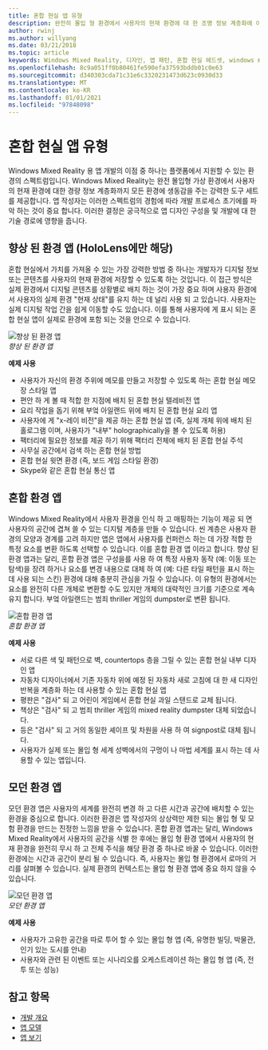 ```yaml
---
title: 혼합 현실 앱 유형
description: 완전히 몰입 형 환경에서 사용자의 현재 환경에 대 한 조명 정보 계층화에 이르기까지 혼합 현실 플랫폼이 지원할 수 있는 환경의 스펙트럼에 대해 알아봅니다.
author: rwinj
ms.author: willyang
ms.date: 03/21/2018
ms.topic: article
keywords: Windows Mixed Reality, 디자인, 앱 패턴, 혼합 현실 헤드셋, windows mixed reality 헤드셋, 가상 현실 헤드셋, HoloLens
ms.openlocfilehash: 8c9a051ff0b80461fe590efa37593bddb01c0e63
ms.sourcegitcommit: d340303cda71c31e6c3320231473d623c0930d33
ms.translationtype: MT
ms.contentlocale: ko-KR
ms.lasthandoff: 01/01/2021
ms.locfileid: "97848098"
---
```

# <a name="types-of-mixed-reality-apps"></a>혼합 현실 앱 유형

Windows Mixed Reality 용 앱 개발의 이점 중 하나는 플랫폼에서 지원할 수 있는 환경의 스펙트럼입니다. Windows Mixed Reality는 완전 몰입형 가상 환경에서 사용자의 현재 환경에 대한 경량 정보 계층화까지 모든 환경에 생동감을 주는 강력한 도구 세트를 제공합니다. 앱 작성자는 이러한 스펙트럼의 경험에 따라 개발 프로세스 초기에를 파악 하는 것이 중요 합니다. 이러한 결정은 궁극적으로 앱 디자인 구성을 및 개발에 대 한 기술 경로에 영향을 줍니다.

## <a name="enhanced-environment-apps-hololens-only"></a>향상 된 환경 앱 (HoloLens에만 해당)

혼합 현실에서 가치를 가져올 수 있는 가장 강력한 방법 중 하나는 개발자가 디지털 정보 또는 콘텐츠를 사용자의 현재 환경에 저장할 수 있도록 하는 것입니다. 이 접근 방식은 실제 환경에서 디지털 콘텐츠를 상황별로 배치 하는 것이 가장 중요 하며 사용자 환경에서 사용자의 실제 환경 "현재 상태"를 유지 하는 데 널리 사용 되 고 있습니다. 사용자는 실제 디지털 작업 간을 쉽게 이동할 수도 있습니다. 이를 통해 사용자에 게 표시 되는 혼합 현실 앱이 실제로 환경에 포함 되는 것을 안으로 수 있습니다.

![향상 된 환경 앱](images/enhancedenvironmentapps-640px.jpg)<br>
*향상 된 환경 앱*

**예제 사용**
* 사용자가 자신의 환경 주위에 메모를 만들고 저장할 수 있도록 하는 혼합 현실 메모장 스타일 앱
* 편안 하 게 볼 때 적합 한 지점에 배치 된 혼합 현실 텔레비전 앱
* 요리 작업을 돕기 위해 부엌 아일랜드 위에 배치 된 혼합 현실 요리 앱
* 사용자에 게 "x-레이 비전"을 제공 하는 혼합 현실 앱 (즉, 실제 개체 위에 배치 된 홀로그램 이며, 사용자가 "내부" holographically을 볼 수 있도록 허용)
* 팩터리에 필요한 정보를 제공 하기 위해 팩터리 전체에 배치 된 혼합 현실 주석
* 사무실 공간에서 검색 하는 혼합 현실 방법
* 혼합 현실 윗면 환경 (즉, 보드 게임 스타일 환경)
* Skype와 같은 혼합 현실 통신 앱

## <a name="blended-environment-apps"></a>혼합 환경 앱

Windows Mixed Reality에서 사용자 환경을 인식 하 고 매핑하는 기능이 제공 되 면 사용자의 공간에 겹쳐 쓸 수 있는 디지털 계층을 만들 수 있습니다. 씬 계층은 사용자 환경의 모양과 경계를 고려 하지만 앱은 앱에서 사용자를 컨퍼런스 하는 데 가장 적합 한 특정 요소를 변환 하도록 선택할 수 있습니다. 이를 혼합 환경 앱 이라고 합니다. 향상 된 환경 앱과는 달리, 혼합 환경 앱은 구성을를 사용 하 여 특정 사용자 동작 (예: 이동 또는 탐색)을 장려 하거나 요소를 변경 내용으로 대체 하 여 (예: 다른 타일 패턴을 표시 하는 데 사용 되는 스킨) 환경에 대해 충분히 관심을 가질 수 있습니다. 이 유형의 환경에서는 요소를 완전히 다른 개체로 변환할 수도 있지만 개체의 대략적인 크기를 기준으로 계속 유지 합니다. 부엌 아일랜드는 범죄 thriller 게임의 dumpster로 변환 됩니다.

![혼합 환경 앱](images/blendedenvironmentapps-640px.jpg)<br>
*혼합 환경 앱*

**예제 사용**
* 서로 다른 색 및 패턴으로 벽, countertops 층을 그릴 수 있는 혼합 현실 내부 디자인 앱
* 자동차 디자이너에서 기존 자동차 위에 예정 된 자동차 새로 고침에 대 한 새 디자인 반복을 계층화 하는 데 사용할 수 있는 혼합 현실 앱
* 평판은 "검사" 되 고 어린이 게임에서 혼합 현실 과일 스탠드로 교체 됩니다.
* 책상은 "검사" 되 고 범죄 thriller 게임의 mixed reality dumpster 대체 되었습니다.
* 등은 "검사" 되 고 거의 동일한 셰이프 및 차원을 사용 하 여 signpost로 대체 됩니다.
* 사용자가 실제 또는 몰입 형 세계 성벽에서의 구멍이 나 마법 세계를 표시 하는 데 사용할 수 있는 앱입니다.

## <a name="immersive-environment-apps"></a>모던 환경 앱

모던 환경 앱은 사용자의 세계를 완전히 변경 하 고 다른 시간과 공간에 배치할 수 있는 환경을 중심으로 합니다. 이러한 환경은 앱 작성자의 상상력만 제한 되는 몰입 형 및 모험 환경을 만드는 진정한 느낌을 받을 수 있습니다. 혼합 환경 앱과는 달리, Windows Mixed Reality에서 사용자의 공간을 식별 한 후에는 몰입 형 환경 앱에서 사용자의 현재 환경을 완전히 무시 하 고 전체 주식을 해당 환경 중 하나로 바꿀 수 있습니다. 이러한 환경에는 시간과 공간이 분리 될 수 있습니다. 즉, 사용자는 몰입 형 환경에서 로마의 거리를 살펴볼 수 있습니다. 실제 환경의 컨텍스트는 몰입 형 환경 앱에 중요 하지 않을 수 있습니다.

![모던 환경 앱](images/windows-mixed-reality-640px.jpg)<br>
*모던 환경 앱*

**예제 사용**
* 사용자가 고유한 공간을 따로 투어 할 수 있는 몰입 형 앱 (즉, 유명한 빌딩, 박물관, 인기 있는 도시를 안내)
* 사용자와 관련 된 이벤트 또는 시나리오를 오케스트레이션 하는 몰입 형 앱 (즉, 전투 또는 성능)

## <a name="see-also"></a>참고 항목

* [개발 개요](../develop/development.md)
* [앱 모델](app-model.md)
* [앱 보기](app-views.md)
